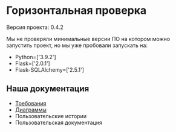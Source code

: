 # Горизонтальная проверка

Версия проекта: 0.4.2

Мы не проверяли минимальные версии ПО на котором можно запустить проект, но мы уже пробовали запускать на:
- Python=['3.9.2']
- Flask=['2.0.1']
- Flask-SQLAlchemy=['2.5.1']

## Наша документация

- [Требования](documentation/requirements.md)
- [Диаграммы](/documentation)
- Пользовательские истории
- Пользовательская документация
